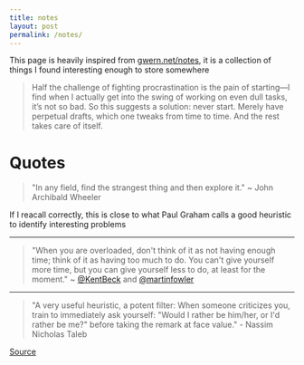 ```yaml
---
title: notes
layout: post
permalink: /notes/
---
```


This page is heavily inspired from [gwern.net/notes](https://www.gwern.net/Notes), it is a collection of things I found interesting enough to store somewhere

> Half the challenge of fighting procrastination is the pain of starting—I find when
I actually get into the swing of working on even dull tasks, it’s not so bad. 
So this suggests a solution: never start. Merely have perpetual drafts, 
which one tweaks from time to time. And the rest takes care of itself.

<!-- # Statistics -->
<!--  -->
<!-- It is an understatement to say that I was left unsatisfied by the stats course I took in university. -->
<!-- I since made it my goal to properly go over statistics making an effort to properly learn the discipline. -->
<!-- The following notes are mostly taken from [Professor Knudson' s youtube videos](https://www.youtube.com/playlist?list=PLdxWrq0zBgPW0554eqyaR_jYMJ1ux5MgI) -->
<!--  -->
<!-- ### Probability Groundwork -->
<!--  -->
<!-- #### Experiment: -->
<!--  -->
<!-- Any procedure that: -->
<!--  -->
<!-- 1. can be repeated (theoretically) $\infty$ many times -->
<!-- 2. has a well-defined set of possible outcomes   -->
<!--  -->
<!-- _eg_:  -->
<!-- Given $4$ red and $6$ brown M&Ms, choose $1$, record color, and put it back -->
<!--  -->
<!-- #### Sample space: -->
<!--  -->
<!-- Set of all possible outcomes, denoted $S$ -->
<!--  -->
<!-- #### Sample outcome -->
<!--  -->
<!-- One possible outcome, an element -->
<!-- $$ -->
<!-- s \in S -->
<!-- $$ -->
<!--  -->
<!-- _eg_: flip a coin two times: -->
<!--  -->
<!-- $$ -->
<!-- S = \{ HH, HT, TH, TT \} -->
<!-- $$   -->
<!-- or   -->
<!-- $$S = \{HH, HT, TT\}$$ if order does not matter   -->
<!-- one sample otucome is 2 tails $(TT)$ -->


<!-- - Fundamental limits of computation (Limits of Turing machines, Incompleteness theorems) -->

# Quotes

> "In any field, find the strangest thing and then explore it." ~ John Archibald Wheeler

If I reacall correctly, this is close to what Paul Graham calls a good heuristic to identify interesting problems

--- 

> "When you are overloaded, don't think of it as not having enough time; think of it as having too much to do. You can't give yourself more time, but you can give yourself less to do, at least for the moment." ~ [@KentBeck](https://twitter.com/kentbeck) and [@martinfowler](https://twitter.com/martinfowler)

--- 

> "A very useful heuristic, a potent filter:  When someone criticizes you, train to immediately ask yourself:  "Would I rather be him/her, or I'd rather be me?" before taking the remark at face value." - Nassim Nicholas Taleb

[Source](https://twitter.com/TalebWisdom/status/1199392662304034816)

[^1]: Needless to say, tools that are hard to reason about do play their role. But it goes much much further than that. Producing secure software is _really_ hard.
[^2]: Even though such results are indeed obtained by standing on the shoulders of giants they are still very impressive nonetheless
